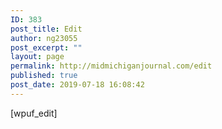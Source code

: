 ```yaml
---
ID: 383
post_title: Edit
author: ng23055
post_excerpt: ""
layout: page
permalink: http://midmichiganjournal.com/edit
published: true
post_date: 2019-07-18 16:08:42
---
```

[wpuf_edit]
